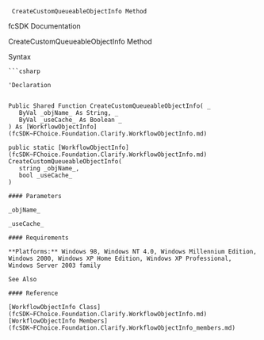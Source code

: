 ﻿     CreateCustomQueueableObjectInfo Method                                                   

fcSDK Documentation

CreateCustomQueueableObjectInfo Method

Syntax

```vbnet
```csharp

'Declaration
 

Public Shared Function CreateCustomQueueableObjectInfo( _
   ByVal _objName_ As String, _
   ByVal _useCache_ As Boolean _
) As [WorkflowObjectInfo](fcSDK~FChoice.Foundation.Clarify.WorkflowObjectInfo.md)

public static [WorkflowObjectInfo](fcSDK~FChoice.Foundation.Clarify.WorkflowObjectInfo.md) CreateCustomQueueableObjectInfo( 
   string _objName_,
   bool _useCache_
)

#### Parameters

_objName_

_useCache_

#### Requirements

**Platforms:** Windows 98, Windows NT 4.0, Windows Millennium Edition, Windows 2000, Windows XP Home Edition, Windows XP Professional, Windows Server 2003 family

See Also

#### Reference

[WorkflowObjectInfo Class](fcSDK~FChoice.Foundation.Clarify.WorkflowObjectInfo.md)  
[WorkflowObjectInfo Members](fcSDK~FChoice.Foundation.Clarify.WorkflowObjectInfo_members.md)